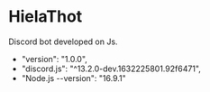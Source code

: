 # HielaThot
Discord bot developed on Js.
- "version": "1.0.0",
- "discord.js": "^13.2.0-dev.1632225801.92f6471",
- "Node.js --version": "16.9.1"
